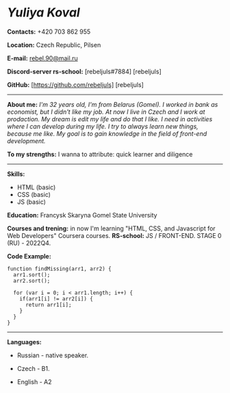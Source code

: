 # *Yuliya Koval*


**Contacts:** +420 703 862 955

**Location:** Czech Republic, Pilsen

**E-mail:** rebel.90@mail.ru

**Discord-server rs-school:** [rebeljuls#7884] [rebeljuls]

**GitHub:** [https://github.com/rebeljuls] [rebeljuls] 

*************
**About me:** 
*I'm 32 years old,  I'm from Belarus (Gomel). I worked in bank as economist, but I didn't like my job. At now I live in Czech and I work at prodaction. My dream is edit my life and do that I like. I need in activities where I can develop during my life. 
I try to always learn new things, because me like. My goal is to gain knowledge in the field of front-end development.*


**To my strengths:** I wanna to attribute: quick learner and diligence

*************

**Skills:**
* HTML (basic)
* CSS (basic)
* JS (basic)

**Education:**
Francysk Skaryna Gomel State University


**Courses and trening:** in now I'm learning "HTML, CSS, and Javascript for Web Developers" Coursera courses.
**RS-school:** JS / FRONT-END. STAGE 0 (RU) - 2022Q4.

**Code Example:**
```
function findMissing(arr1, arr2) {
  arr1.sort();
  arr2.sort();
  
  for (var i = 0; i < arr1.length; i++) {
    if(arr1[i] != arr2[i]) {
      return arr1[i];
    }
  }
}
```

*************

**Languages:**

* Russian - native speaker.

* Czech - B1.

* English - A2
